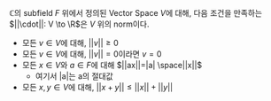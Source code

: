 $\mathbb{C}$의 subfield $F$ 위에서 정의된 Vector Space $V$에 대해, 다음 조건을 만족하는 $||\cdot||: V \to \R$은 $V$ 위의 norm이다.
- 모든 $v\in V$에 대해, $||v|| \ge 0$
- 모든 $v\in V$에 대해, $||v|| = 0$이라면 $v = 0$
- 모든 $x \in V$와 $a \in F$에 대해 $||ax||=|a| \space||x||$
    - 여기서 |a|는 a의 절대값
- 모든 $x, y \in V$에 대해, $||x + y||\le||x||+||y||$